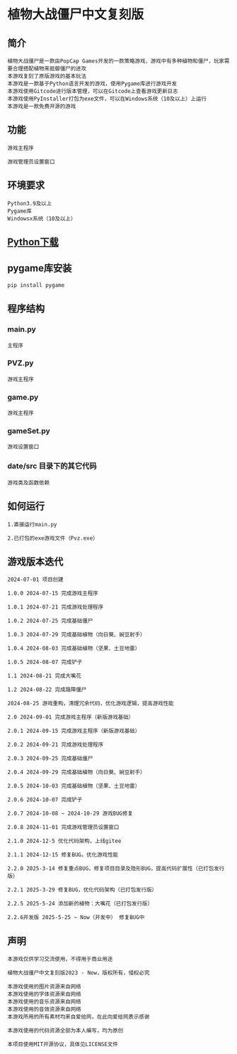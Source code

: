 # 植物大战僵尸中文复刻版

## 简介

    植物大战僵尸是一款由PopCap Games开发的一款策略游戏，游戏中有多种植物和僵尸，玩家需要合理搭配植物来抵御僵尸的进攻
    本游戏复刻了原版游戏的基本玩法
    本游戏是一款基于Python语言开发的游戏，使用Pygame库进行游戏开发
    本游戏使用Gitcode进行版本管理，可以在Gitcode上查看游戏更新日志
    本游戏使用PyInstaller打包为exe文件，可以在Windows系统（10及以上）上运行
    本游戏是一款免费开源的游戏

## 功能

    游戏主程序

    游戏管理员设置窗口

## 环境要求

    Python3.9及以上
    Pygame库
    Windowsx系统（10及以上）

## [Python下载](https://www.python.org/downloads/)

## pygame库安装

    pip install pygame

## 程序结构

### main.py

    主程序

### PVZ.py

    游戏主程序

### game.py

    游戏主程序

### gameSet.py

    游戏设置窗口

### date/src 目录下的其它代码

    游戏类及函数依赖

## 如何运行

    1.直接运行main.py

    2.已打包的exe游戏文件（Pvz.exe）

## 游戏版本迭代

    2024-07-01 项目创建

    1.0.0 2024-07-15 完成游戏主程序

    1.0.1 2024-07-21 完成游戏处理程序

    1.0.2 2024-07-25 完成基础僵尸

    1.0.3 2024-07-29 完成基础植物（向日葵、豌豆射手）

    1.0.4 2024-08-03 完成基础植物（坚果、土豆地雷）

    1.0.5 2024-08-07 完成铲子

    1.1 2024-08-21 完成大嘴花

    1.2 2024-08-22 完成路障僵尸

    2024-08-25 游戏重构，清理冗余代码，优化游戏逻辑，提高游戏性能

    2.0 2024-09-01 完成游戏主程序（新版游戏基础）

    2.0.1 2024-09-15 完成游戏主程序（新版游戏基础）

    2.0.2 2024-09-21 完成游戏处理程序

    2.0.3 2024-09-25 完成基础僵尸

    2.0.4 2024-09-29 完成基础植物（向日葵、豌豆射手）

    2.0.5 2024-10-03 完成基础植物（坚果、土豆地雷）

    2.0.6 2024-10-07 完成铲子

    2.0.7 2024-10-08 ~ 2024-10-29 游戏BUG修复

    2.0.8 2024-11-01 完成游戏管理员设置窗口

    2.1.0 2024-12-5 优化代码架构，上线gitee

    2.1.1 2024-12-15 修复BUG，优化游戏性能

    2.2.0 2025-3-14 修复重点BUG，修复项目目录及隐形BUG，提高代码扩展性（已打包发行版）

    2.2.1 2025-3-29 修复BUG，优化代码架构（已打包发行版）

    2.2.5 2025-5-24 添加新的植物：大嘴花（已打包发行版）
    
    2.2.6开发版 2025-5-25 ~ Now（开发中） 修复BUG中

## 声明

    本游戏仅供学习交流使用，不得用于商业用途

    植物大战僵尸中文复刻版2023 - Now，版权所有，侵权必究

    本游戏使用的图片资源来自网络
    本游戏使用的字体资源来自网络
    本游戏使用的音乐资源来自网络
    本游戏使用的音效资源来自网络
    本游戏所用的所有素材均来自爱给网，在此向爱给网表示感谢

    本游戏使用的代码资源全部为本人编写，均为原创

    本项目使用MIT开源协议，具体见LICENSE文件

